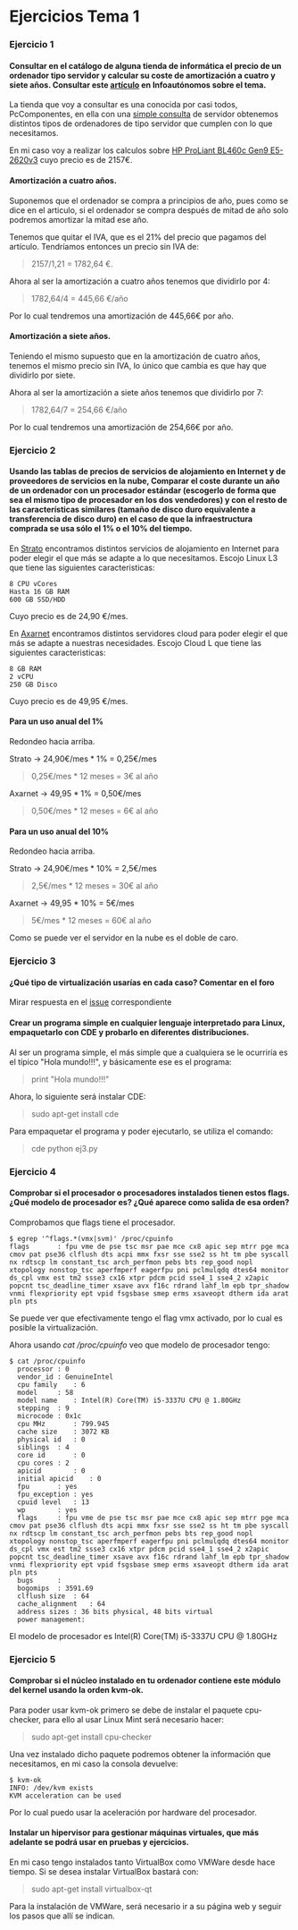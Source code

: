 # Ejercicios Tema 1

### Ejercicio 1
#### Consultar en el catálogo de alguna tienda de informática el precio de un ordenador tipo servidor y calcular su coste de amortización a cuatro y siete años. Consultar este [artículo](http://infoautonomos.eleconomista.es/consultas-a-la-comunidad/988/) en Infoautónomos sobre el tema.

La tienda que voy a consultar es una conocida por casi todos, PcComponentes, en ella con una [simple consulta](https://www.pccomponentes.com/buscar/?query=servidor#p0-f1517) de servidor obtenemos distintos tipos de ordenadores de tipo servidor que cumplen con lo que necesitamos.

En mi caso voy a realizar los calculos sobre [HP ProLiant BL460c Gen9 E5-2620v3](https://www.pccomponentes.com/hp-proliant-bl460c-gen9-e5-2620v3) cuyo precio es de 2157€.

#### Amortización a cuatro años.
Suponemos que el ordenador se compra a principios de año, pues como se dice en el articulo, si el ordenador se compra después de mitad de año solo podremos amortizar la mitad ese año.

Tenemos que quitar el IVA, que es el 21% del precio que pagamos del artículo. Tendríamos entonces un precio sin IVA de:
> 2157/1,21 = 1782,64 €.

Ahora al ser la amortización a cuatro años tenemos que dividirlo por 4:
> 1782,64/4 = 445,66 €/año

Por lo cual tendremos una amortización de 445,66€ por año.

#### Amortización a siete años.
Teniendo el mismo supuesto que en la amortización de cuatro años, tenemos el mismo precio sin IVA, lo único que cambia es que hay que dividirlo por siete.

Ahora al ser la amortización a siete años tenemos que dividirlo por 7:
> 1782,64/7 = 254,66 €/año

Por lo cual tendremos una amortización de 254,66€ por año.


### Ejercicio 2
#### Usando las tablas de precios de servicios de alojamiento en Internet y de proveedores de servicios en la nube, Comparar el coste durante un año de un ordenador con un procesador estándar (escogerlo de forma que sea el mismo tipo de procesador en los dos vendedores) y con el resto de las características similares (tamaño de disco duro equivalente a transferencia de disco duro) en el caso de que la infraestructura comprada se usa sólo el 1% o el 10% del tiempo.

En [Strato](https://www.strato.es/vps-linux/) encontramos distintos servicios de alojamiento en Internet para poder elegir el que más se adapte a lo que necesitamos. Escojo Linux L3 que tiene las siguientes caracteristicas:
~~~~~~~
8 CPU vCores
Hasta 16 GB RAM
600 GB SSD/HDD
~~~~~~~
Cuyo precio es de 24,90 €/mes.

En [Axarnet](https://www.axarnet.es/servidores-cloud/) encontramos distintos servidores cloud para poder elegir el que más se adapte a nuestras necesidades. Escojo Cloud L que tiene las siguientes caracteristicas:
~~~~~~~
8 GB RAM
2 vCPU
250 GB Disco
~~~~~~~
Cuyo precio es de 49,95 €/mes.

#### Para un uso anual del 1%

Redondeo hacia arriba.

Strato  -> 24,90€/mes * 1% = 0,25€/mes
> 0,25€/mes * 12 meses = 3€ al año

Axarnet -> 49,95 * 1% = 0,50€/mes
> 0,50€/mes * 12 meses = 6€ al año

#### Para un uso anual del 10%

Redondeo hacia arriba.

Strato  -> 24,90€/mes * 10% = 2,5€/mes
> 2,5€/mes * 12 meses = 30€ al año

Axarnet -> 49,95 * 10% = 5€/mes
> 5€/mes * 12 meses = 60€ al año

Como se puede ver el servidor en la nube es el doble de caro.

### Ejercicio 3
#### ¿Qué tipo de virtualización usarías en cada caso? Comentar en el foro

Mirar respuesta en el [issue](https://github.com/JJ/IV16-17/issues/1) correspondiente

#### Crear un programa simple en cualquier lenguaje interpretado para Linux, empaquetarlo con CDE y probarlo en diferentes distribuciones.

Al ser un programa simple, el más simple que a cualquiera se le ocurriría es el típico "Hola mundo!!!", y básicamente ese es el programa:
> print "Hola mundo!!!"

Ahora, lo siguiente será instalar CDE:
> sudo apt-get install cde

Para empaquetar el programa y poder ejecutarlo, se utiliza el comando:
>cde python ej3.py

### Ejercicio 4
#### Comprobar si el procesador o procesadores instalados tienen estos flags. ¿Qué modelo de procesador es? ¿Qué aparece como salida de esa orden?

Comprobamos que flags tiene el procesador.
~~~~~~~~~
$ egrep '^flags.*(vmx|svm)' /proc/cpuinfo
flags		: fpu vme de pse tsc msr pae mce cx8 apic sep mtrr pge mca cmov pat pse36 clflush dts acpi mmx fxsr sse sse2 ss ht tm pbe syscall nx rdtscp lm constant_tsc arch_perfmon pebs bts rep_good nopl xtopology nonstop_tsc aperfmperf eagerfpu pni pclmulqdq dtes64 monitor ds_cpl vmx est tm2 ssse3 cx16 xtpr pdcm pcid sse4_1 sse4_2 x2apic popcnt tsc_deadline_timer xsave avx f16c rdrand lahf_lm epb tpr_shadow vnmi flexpriority ept vpid fsgsbase smep erms xsaveopt dtherm ida arat pln pts
~~~~~~~~~
Se puede ver que efectivamente tengo el flag vmx activado, por lo cual es posible la virtualización.

Ahora usando *cat /proc/cpuinfo* veo que modelo de procesador tengo:
~~~~~
$ cat /proc/cpuinfo
  processor	: 0
  vendor_id	: GenuineIntel
  cpu family	: 6
  model		: 58
  model name	: Intel(R) Core(TM) i5-3337U CPU @ 1.80GHz
  stepping	: 9
  microcode	: 0x1c
  cpu MHz		: 799.945
  cache size	: 3072 KB
  physical id	: 0
  siblings	: 4
  core id		: 0
  cpu cores	: 2
  apicid		: 0
  initial apicid	: 0
  fpu		: yes
  fpu_exception	: yes
  cpuid level	: 13
  wp		: yes
  flags		: fpu vme de pse tsc msr pae mce cx8 apic sep mtrr pge mca cmov pat pse36 clflush dts acpi mmx fxsr sse sse2 ss ht tm pbe syscall nx rdtscp lm constant_tsc arch_perfmon pebs bts rep_good nopl xtopology nonstop_tsc aperfmperf eagerfpu pni pclmulqdq dtes64 monitor ds_cpl vmx est tm2 ssse3 cx16 xtpr pdcm pcid sse4_1 sse4_2 x2apic popcnt tsc_deadline_timer xsave avx f16c rdrand lahf_lm epb tpr_shadow vnmi flexpriority ept vpid fsgsbase smep erms xsaveopt dtherm ida arat pln pts
  bugs		:
  bogomips	: 3591.69
  clflush size	: 64
  cache_alignment	: 64
  address sizes	: 36 bits physical, 48 bits virtual
  power management:
~~~~~
El modelo de procesador es Intel(R) Core(TM) i5-3337U CPU @ 1.80GHz

### Ejercicio 5
#### Comprobar si el núcleo instalado en tu ordenador contiene este módulo del kernel usando la orden kvm-ok.

Para poder usar kvm-ok primero se debe de instalar el paquete cpu-checker, para ello al usar Linux Mint será necesario hacer:
> sudo apt-get install cpu-checker

Una vez instalado dicho paquete podremos obtener la información que necesitamos, en mi caso la consola devuelve:
~~~~~~
$ kvm-ok
INFO: /dev/kvm exists
KVM acceleration can be used
~~~~~~
Por lo cual puedo usar la aceleración por hardware del procesador.

#### Instalar un hipervisor para gestionar máquinas virtuales, que más adelante se podrá usar en pruebas y ejercicios.

En mi caso tengo instalados tanto VirtualBox como VMWare desde hace tiempo. Si se desea instalar VirtualBox bastará con:
> sudo apt-get install virtualbox-qt

Para la instalación de VMWare, será necesario ir a su página web y seguir los pasos que allí se indican.
